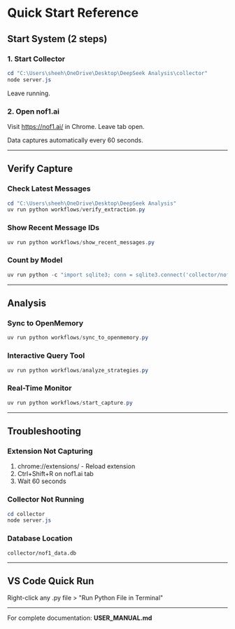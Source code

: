 # Quick Start Reference

## Start System (2 steps)

### 1. Start Collector
```powershell
cd "C:\Users\sheeh\OneDrive\Desktop\DeepSeek Analysis\collector"
node server.js
```
Leave running.

### 2. Open nof1.ai
Visit https://nof1.ai/ in Chrome. Leave tab open.

Data captures automatically every 60 seconds.

---

## Verify Capture

### Check Latest Messages
```powershell
cd "C:\Users\sheeh\OneDrive\Desktop\DeepSeek Analysis"
uv run python workflows/verify_extraction.py
```

### Show Recent Message IDs
```powershell
uv run python workflows/show_recent_messages.py
```

### Count by Model
```powershell
uv run python -c "import sqlite3; conn = sqlite3.connect('collector/nof1_data.db'); cursor = conn.cursor(); cursor.execute('SELECT model_name, COUNT(*) as count FROM model_chat GROUP BY model_name ORDER BY count DESC'); rows = cursor.fetchall(); print('Models captured:'); [print(f'  {r[0]}: {r[1]} messages') for r in rows]"
```

---

## Analysis

### Sync to OpenMemory
```powershell
uv run python workflows/sync_to_openmemory.py
```

### Interactive Query Tool
```powershell
uv run python workflows/analyze_strategies.py
```

### Real-Time Monitor
```powershell
uv run python workflows/start_capture.py
```

---

## Troubleshooting

### Extension Not Capturing
1. chrome://extensions/ - Reload extension
2. Ctrl+Shift+R on nof1.ai tab
3. Wait 60 seconds

### Collector Not Running
```powershell
cd collector
node server.js
```

### Database Location
```
collector/nof1_data.db
```

---

## VS Code Quick Run

Right-click any .py file > "Run Python File in Terminal"

---

For complete documentation: **USER_MANUAL.md**
